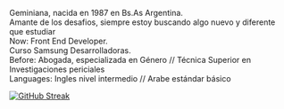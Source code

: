 Geminiana, nacida en 1987 en Bs.As Argentina. </br>
Amante de los desafios, siempre estoy buscando algo nuevo y diferente que estudiar </br>
Now: Front End Developer. </br>
Curso Samsung Desarrolladoras. </br>
Before: Abogada, especializada en Género // Técnica Superior en Investigaciones periciales </br>
Languages: Ingles nivel intermedio // Arabe estándar básico </br>



[![GitHub Streak](https://github-readme-streak-stats.herokuapp.com?user=noedenisel&theme=monokai&hide_border=true&date_format=j%20M%5B%20Y%5D)](https://git.io/streak-stats)


